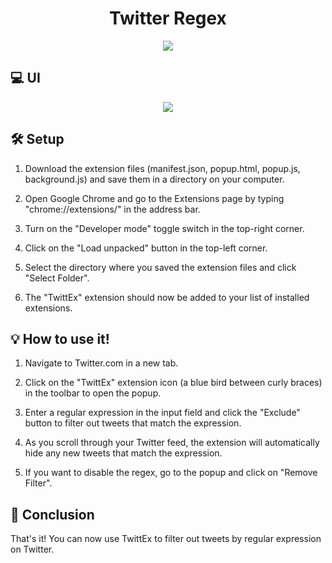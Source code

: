 <h1 align="center">Twitter Regex</h1>

<p align="center">
<img src='https://github.com/rebelzion/tweedle/blob/main/chrome_extension/icon128.png' />
</p>


## 💻 UI

<p align="center">
<img src='https://github.com/rebelzion/tweedle/blob/main/assets/ui.png'/>
</p>

## 🛠️ Setup

1. Download the extension files (manifest.json, popup.html, popup.js, background.js) and save them in a directory on your computer.

2. Open Google Chrome and go to the Extensions page by typing "chrome://extensions/" in the address bar.

3. Turn on the "Developer mode" toggle switch in the top-right corner.

3. Click on the "Load unpacked" button in the top-left corner.

4. Select the directory where you saved the extension files and click "Select Folder".

5. The "TwittEx" extension should now be added to your list of installed extensions.

## 💡 How to use it!

1. Navigate to Twitter.com in a new tab.

2. Click on the "TwittEx" extension icon (a blue bird between curly braces) in the toolbar to open the popup.

3. Enter a regular expression in the input field and click the "Exclude" button to filter out tweets that match the expression.

4. As you scroll through your Twitter feed, the extension will automatically hide any new tweets that match the expression.

5. If you want to disable the regex, go to the popup and click on "Remove Filter". 

## 🎉 Conclusion

That's it! You can now use TwittEx to filter out tweets by regular expression on Twitter.
